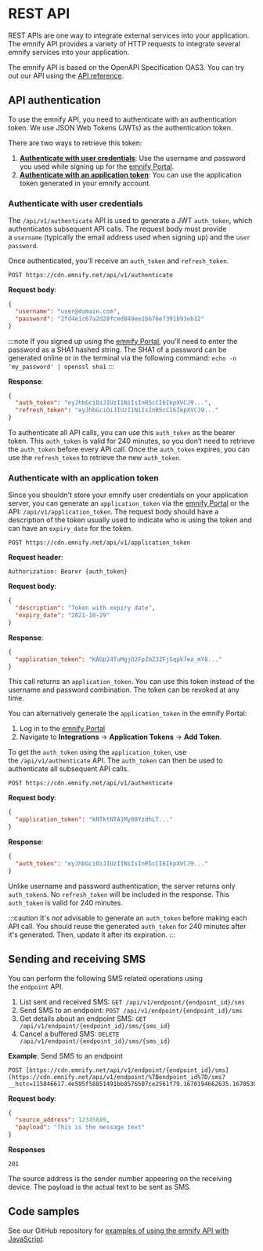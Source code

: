 # REST API

REST APIs are one way to integrate external services into your application.
The emnify API provides a variety of HTTP requests to integrate several emnify services into your application.

The emnify API is based on the OpenAPI Specification OAS3.
You can try out our API using the [API reference](https://cdn.emnify.net/api/doc/swagger.html).

## API authentication

To use the emnify API, you need to authenticate with an authentication token.
We use JSON Web Tokens (JWTs) as the authentication token.

There are two ways to retrieve this token:

1. [**Authenticate with user credentials**](#authenticate-with-user-credentials): Use the username and password you used while signing up for the [emnify Portal](https://portal.emnify.com/).
1. [**Authenticate with an application token**](#authenticate-with-an-application-token): You can use the application token generated in your emnify account.

### Authenticate with user credentials

The `/api/v1/authenticate` API is used to generate a JWT `auth_token`, which authenticates subsequent API calls.
The request body must provide a `username` (typically the email address used when signing up) and the `user password`. 

Once authenticated, you'll receive an `auth_token` and `refresh_token`.

```
POST https://cdn.emnify.net/api/v1/authenticate
```

**Request body**:

```json
{
  "username": "user@domain.com",
  "password": "2fd4e1c67a2d28fced849ee1bb76e7391b93eb12"
}
```

:::note
If you signed up using the [emnify Portal](https://portal.emnify.com/), you'll need to enter the password as a SHA1 hashed string.
The SHA1 of a password can be generated online or in the terminal via the following command: `echo -n 'my_password' | openssl sha1`
:::

**Response**:

```json
{
  "auth_token": "eyJhbGciOiJIUzI1NiIsInR5cCI6IkpXVCJ9...",
  "refresh_token": "eyJhbGciOiJIUzI1NiIsInR5cCI6IkpXVCJ9..."
}
```

To authenticate all API calls, you can use this `auth_token` as the bearer token.
This `auth_token` is valid for 240 minutes, so you don’t need to retrieve the `auth_token` before every API call.
Once the `auth_token` expires, you can use the `refresh_token` to retrieve the new `auth_token`.

### Authenticate with an application token

Since you shouldn't store your emnify user credentials on your application server, you can generate an `application_token` via the [emnify Portal](https://portal.emnify.com/) or the API: `/api/v1/application_token`.
The request body should have a description of the token usually used to indicate who is using the token and can have an `expiry_date` for the token.

```
POST https://cdn.emnify.net/api/v1/application_token
```

**Request header**:

```
Authorization: Bearer {auth_token}
```

**Request body**:

```json
{
  "description": "Token with expiry date",
  "expiry_date": "2021-10-29"
}
```

**Response**:

```json
{
  "application_token": "KAOp24TuMgjO2FpZmZ3ZFjSqpk7ea_mY8..."
}
```

This call returns an `application_token`. 
You can use this token instead of the username and password combination. 
The token can be revoked at any time.

You can alternatively generate the `application_token` in the emnify Portal:

1. Log in to the [emnify Portal](https://portal.emnify.com/login)
1. Navigate to **Integrations** → **Application Tokens** → **Add Token**.

<!-- TODO: Recreate generate_app_token.png (generate application token) -->

To get the `auth_token` using the `application_token`, use the `/api/v1/authenticate` API. 
The `auth_token` can then be used to authenticate all subsequent API calls.

```
POST https://cdn.emnify.net/api/v1/authenticate
```

**Request body**:

```json
{
  "application_token": "kNTktNTA1My00YzdhLT..."
}
```

**Response**:

```json
{
  "auth_token": "eyJhbGciOiJIUzI1NiIsInR5cCI6IkpXVCJ9..."
}
```

Unlike username and password authentication,  the server returns only `auth_token`s. 
No `refresh_token` will be included in the response.
This `auth_token` is valid for 240 minutes.

:::caution
It's *not* advisable to generate an `auth_token` before making each API call.
You should reuse the generated `auth_token` for 240 minutes after it's generated. 
Then, update it after its expiration.
:::

## Sending and receiving SMS

You can perform the following SMS related operations using the `endpoint` API.

1. List sent and received SMS: `GET /api/v1/endpoint/{endpoint_id}/sms`
1. Send SMS to an endpoint: `POST /api/v1/endpoint/{endpoint_id}/sms`
1. Get details about an endpoint SMS: `GET /api/v1/endpoint/{endpoint_id}/sms/{sms_id}`
1. Cancel a buffered SMS: `DELETE /api/v1/endpoint/{endpoint_id}/sms/{sms_id}`

**Example**: Send SMS to an endpoint

```
POST [https://cdn.emnify.net/api/v1/endpoint/{endpoint_id}/sms](https://cdn.emnify.net/api/v1/endpoint/%7Bendpoint_id%7D/sms?__hstc=115846617.4e595f58851491bb8576507ce2561f79.1670194662635.1670530991861.1670533602068.8&__hssc=115846617.3.1670533602068&__hsfp=3017379904)
```

**Request body**:

```json
{
  "source_address": 12345689,
  "payload": "This is the message text"
}
```

**Responses**

```
201
```

The source address is the sender number appearing on the receiving device.
The payload is the actual text to be sent as SMS.

## Code samples

See our GitHub repository for [examples of using the emnify API with JavaScript](https://github.com/emnify/API_Examples_JS).
